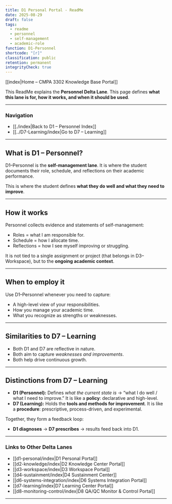 ```yaml
---
title: D1 Personal Portal - ReadMe
date: 2025-08-29
draft: false
tags:
  - readme
  - personnel
  - self-management
  - academic-role
function: D1-Personnel
shortcode: "[r]"
classification: public
retention: permanent
integrityCheck: true
---
```

[[index|Home – CMPA 3302 Knowledge Base Portal]] 

This ReadMe explains the **Personnel Delta Lane**. 
This page defines **what this lane is for, how it works, and when it
should be used**.

---

### Navigation

- [[./index|Back to D1 – Personnel Index]]  
- [[../D7-Learning/index|Go to D7 – Learning]]  

---

## What is D1 – Personnel?

D1–Personnel is the **self-management lane**. It is where the student
documents their role, schedule, and reflections on their academic
performance.  

This is where the student defines **what they do well and what they need
to improve**.  

---

## How it works

Personnel collects evidence and statements of self-management:  
- Roles = what I am responsible for.  
- Schedule = how I allocate time.  
- Reflections = how I see myself improving or struggling.  

It is not tied to a single assignment or project (that belongs in
D3–Workspace), but to the **ongoing academic context**.  

---

## When to employ it

Use D1–Personnel whenever you need to capture:  
- A high-level view of your responsibilities.  
- How you manage your academic time.  
- What you recognize as strengths or weaknesses.  

---

## Similarities to D7 – Learning

- Both D1 and D7 are reflective in nature.  
- Both aim to capture *weaknesses and improvements*.  
- Both help drive continuous growth.  

---

## Distinctions from D7 – Learning

- **D1 (Personnel):** Defines *what the current state is* → “what I do
well / what I need to improve.” It is like a **policy**: declarative and
high-level.  
- **D7 (Learning):** Holds the **tools and methods for improvement**. It
is like a **procedure**: prescriptive, process-driven, and experimental.  

Together, they form a feedback loop:  
- **D1 diagnoses** → **D7 prescribes** → results feed back into D1.  

---
### Links to Other Delta Lanes  

- [[d1-personal/index|D1 Personal Portal]]  
- [[d2-knowledge/index|D2 Knowledge Center Portal]]
- [[d3-workspace/index|D3 Workspace Portal]] 
- [[d4-sustainment/index|D4 Sustainment Center]]  
- [[d6-systems-integration/index|D6 Systems Integration Portal]]  
- [[d7-learning/index|D7 Learning Center Portal]]  
- [[d8-monitoring-control/index|D8 QA/QC Monitor & Control Portal]]  

---
